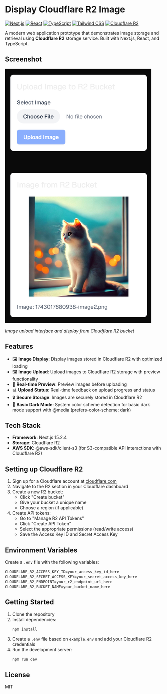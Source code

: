 # Display Cloudflare R2 Image

[![Next.js](https://img.shields.io/badge/Next.js-15.2.4-black?logo=next.js)](https://nextjs.org/)
[![React](https://img.shields.io/badge/React-19.0.0-blue?logo=react)](https://reactjs.org/)
[![TypeScript](https://img.shields.io/badge/TypeScript-5.0.0-blue?logo=typescript)](https://www.typescriptlang.org/)
[![Tailwind CSS](https://img.shields.io/badge/Tailwind_CSS-4.0.0-38B2AC?logo=tailwind-css)](https://tailwindcss.com/)
[![Cloudflare R2](https://img.shields.io/badge/Cloudflare_R2-Compatible-blue?logo=cloudflare)](https://developers.cloudflare.com/r2/)

A modern web application prototype that demonstrates image storage and retrieval using **Cloudflare R2** storage service. Built with Next.js, React, and TypeScript.

## Screenshot

![App Screenshot](./assets/screenshot.png)

_Image upload interface and display from Cloudflare R2 bucket_

## Features

- 🖼️ **Image Display**: Display images stored in Cloudflare R2 with optimized loading
- 🖼️ **Image Upload**: Upload images to Cloudflare R2 storage with preview functionality
- 🔄 **Real-time Preview**: Preview images before uploading
- 📊 **Upload Status**: Real-time feedback on upload progress and status
- 🔒 **Secure Storage**: Images are securely stored in Cloudflare R2
- 🌙 **Basic Dark Mode**: System color scheme detection for basic dark mode support with @media (prefers-color-scheme: dark)

## Tech Stack

- **Framework**: Next.js 15.2.4
- **Storage**: Cloudflare R2
- **AWS SDK**: @aws-sdk/client-s3 (for S3-compatible API interactions with Cloudflare R2)

## Setting up Cloudflare R2

1. Sign up for a Cloudflare account at [cloudflare.com](https://cloudflare.com)
2. Navigate to the R2 section in your Cloudflare dashboard
3. Create a new R2 bucket:
   - Click "Create bucket"
   - Give your bucket a unique name
   - Choose a region (if applicable)
4. Create API tokens:
   - Go to "Manage R2 API Tokens"
   - Click "Create API Token"
   - Select the appropriate permissions (read/write access)
   - Save the Access Key ID and Secret Access Key

## Environment Variables

Create a `.env` file with the following variables:

```env
CLOUDFLARE_R2_ACCESS_KEY_ID=your_access_key_id_here
CLOUDFLARE_R2_SECRET_ACCESS_KEY=your_secret_access_key_here
CLOUDFLARE_R2_ENDPOINT=your_r2_endpoint_url_here
CLOUDFLARE_R2_BUCKET_NAME=your_bucket_name_here
```

## Getting Started

1. Clone the repository
2. Install dependencies:
   ```bash
   npm install
   ```
3. Create a `.env` file based on `example.env` and add your Cloudflare R2 credentials
4. Run the development server:
   ```bash
   npm run dev
   ```

## License

MIT
